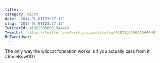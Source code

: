 ```yaml
---
title: 
category: micro
date: "2014-01-01T23:27:17"
slug: "2014-01-01T23:27:17"
TwitterId: 418523856861544448
TweetUrl: https://twitter.com/mark_philpot/status/418523856861544448
ReTweetUser: 
---
```


The only way the wildcat formation works is if you actually pass from it #RoseBowl100